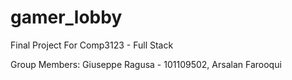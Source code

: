 # gamer_lobby

Final Project For Comp3123 - Full Stack

Group Members:
 Giuseppe Ragusa - 101109502,
 Arsalan Farooqui
